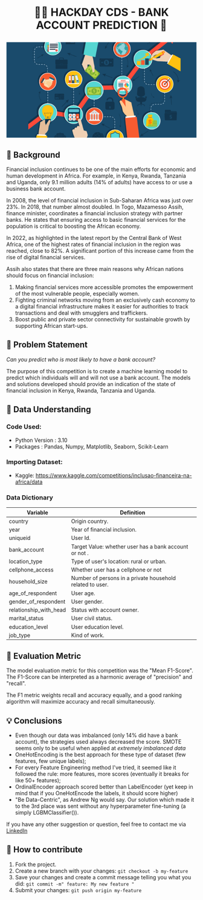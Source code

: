 <!-- # hackday_ds
Hackday Competition by Comunidade DS -->

# <p align="center">🐱‍💻 HACKDAY CDS - BANK ACCOUNT PREDICTION 🏦 </p> 
<p align="center"><img src="https://github.com/leassis91/hackday_ds/blob/master/financial-inclusion.png"></p>

## 📖 Background

Financial inclusion continues to be one of the main efforts for economic and human development in Africa. For example, in Kenya, Rwanda, Tanzania and Uganda, only 9.1 million adults (14% of adults) have access to or use a business bank account.

In 2008, the level of financial inclusion in Sub-Saharan Africa was just over 23%. In 2018, that number almost doubled. In Togo, Mazamesso Assih, finance minister, coordinates a financial inclusion strategy with partner banks. He states that ensuring access to basic financial services for the population is critical to boosting the African economy.

In 2022, as highlighted in the latest report by the Central Bank of West Africa, one of the highest rates of financial inclusion in the region was reached, close to 82%. A significant portion of this increase came from the rise of digital financial services.

Assih also states that there are three main reasons why African nations should focus on financial inclusion:

  1. Making financial services more accessible promotes the empowerment of the most vulnerable people, especially women.
  2. Fighting criminal networks moving from an exclusively cash economy to a digital financial infrastructure makes it easier for authorities to track transactions and 
  deal with smugglers and traffickers.
  3. Boost public and private sector connectivity for sustainable growth by supporting African start-ups.


## 📌 Problem Statement

*Can you predict who is most likely to have a bank account?*

The purpose of this competition is to create a machine learning model to predict which individuals will and will not use a bank account. The models and solutions
developed should provide an indication of the state of financial inclusion in Kenya, Rwanda, Tanzania and Uganda.



## 💾 Data Understanding

### Code Used:

* Python Version : 3.10
* Packages : Pandas, Numpy, Matplotlib, Seaborn, Scikit-Learn

### Importing Dataset:

* Kaggle: https://www.kaggle.com/competitions/inclusao-financeira-na-africa/data

### Data Dictionary

Variable | Definition
------------ | -------------
 |  country                               | Origin country.
 |  year                                  | Year of financial inclusion. 
 |  uniqueid                              | User Id.
 |  bank_account                          | Target Value: whether user has a bank account or not .
 |  location_type                         | Type of user's location: rural or urban.
 |  cellphone_access                      | Whether user has a cellphone or not
 |  household_size                        | Number of persons in a private household related to user.
 |  age_of_respondent                     | User age.
 |  gender_of_respondent                  | User gender.
 |  relationship_with_head                | Status with account owner.
 |  marital_status                        | User civil status.
 |  education_level                       | User education level.
 |  job_type                              | Kind of work.
 
## 🧾 Evaluation Metric
 
 The model evaluation metric for this competition was the "Mean F1-Score". The F1-Score can be interpreted as a harmonic average of "precision" and "recall".

 The F1 metric weights recall and accuracy equally, and a good ranking algorithm will maximize accuracy and recall simultaneously.
 
## 💡 Conclusions

  * Even though our data was imbalanced (only 14% did have a bank account), the strategies used always decreased the score. SMOTE seems only to be useful when applied at *extremely imbalanced data*
  * OneHotEncoding is the best approach for these type of dataset (few features, few unique labels);
  * For every Feature Engineering method I've tried, it seemed like it followed the rule: more features, more scores (eventually it breaks for like 50+ features);
  * OrdinalEncoder approach scored better than LabelEncoder (yet keep in mind that if you OneHotEncode the labels, it should score higher)
  * "Be Data-Centric", as Andrew Ng would say. Our solution which made it to the 3rd place was sent without any hyperparameter fine-tuning (a simply LGBMClassifier()).
  
<!--   ## References

- Statistics How To - [Interquartile Range](https://www.statisticshowto.com/probability-and-statistics/interquartile-range/#:~:text=The%20interquartile%20range%20(IQR)%20is,of%20that%20interval%20of%20space.&text=If%20you%20want%20to%20know,the%20first%20or%20lower%20quartile.)
- Blog [Seja um Data Scientist](https://sejaumdatascientist.com/os-5-projetos-de-data-science-que-fara-o-recrutador-olhar-para-voce/)
- Dataset from [Kaggle](https://www.kaggle.com/harlfoxem/housesalesprediction)
- Data Information from [Geocenter](https://geodacenter.github.io/data-and-lab/KingCounty-HouseSales2015/) -->

If you have any other suggestion or question, feel free to contact me via [LinkedIn](https://linkedin.com/in/leandrodestefani)


## 💪 How to contribute

1. Fork the project.
2. Create a new branch with your changes: `git checkout -b my-feature`
3. Save your changes and create a commit message telling you what you did: `git commit -m" feature: My new feature "`
4. Submit your changes: `git push origin my-feature`
  
